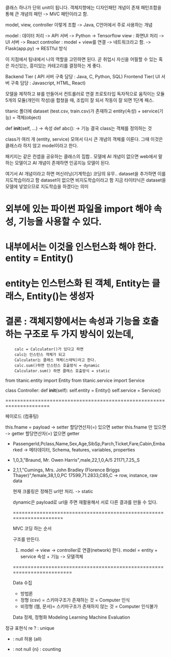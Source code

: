 클래스 하나가 단위 unit이 됩니다.
객체지향에는 디자인패턴 개념이 존재
패턴조합을 통해 큰 개념의 패턴 -> MVC 패턴이라고 함.

model, view, controller 이렇게 조합 -> Java, C언어에서 주로 사용하는 개념

model : 데이터 처리 -> API 서버 -> Python -> Tensorflow
view : 화면UI 처리 -> UI 서버 -> React
controller : model + view를 연결 -> 네트워크라고 함. -> Flask(app.py) -> RESTful 방식

이 지점에서 팀내에서 나의 역할을 고민하면 된다.
곧 취업시 자신을 어필할 수 있는 혹은 자신있는, 흥미있는 카테고리를 결정하는 게 좋다.

Backend Tier ( API 서버 구축 담당 : Java, C, Python, SQL)
Frontend Tier( UI 서버 구축 담당 : Javascript, HTML, React)

모델을 제작하고 뷰를 만들어서 컨트롤러로 연결
프로토타입
독자적으로 움직이는 모듈
5개의 모듈(개인이 작성)을 합쳤을 때, 조립이 잘 되서 작동이 잘 되면 1단계 패스.

titanic 폴더에
dataset (test.csv, train.csv)가 존재하고
entity(속성) + service(기능) = 객체(object)

def **init**(self, ...) -> 속성
def abc(): -> 기능
결국 class는 객체를 정의하는 것

class가 여러 개 (entity, service) 모여서 다시 큰 개념의 객체를 이룬다.
그때 이것은 클래스라 하지 않고 model이라고 한다.

패키지는 같은 컨셉을 공유하는 클래스의 집합..
모델에 AI 개념이 없으면 web에서 말하는 모델이고
AI 개념이 존재하면 인공지능 모델이 된다.

여기서 AI 개념이라고 하면 머신러닝(기계학습) 코딩의 유무..
dataset을 추가하면 이를 지도학습이라고 함
dataset이 없으면 비지도학습이라고 함
지금 타이타닉은 dataset을 모델에 넣었으므로 지도학습을 하겠다는 의미

# 외부에 있는 파이썬 파일을 import 해야 속성, 기능을 사용할 수 있다.

# 내부에서는 이것을 인스턴스화 해야 한다. entity = Entity()

# entity는 인스턴스화 된 객체, Entity는 클래스, Entity()는 생성자

# 결론 : 객체지향에서는 속성과 기능을 호출하는 구조로 두 가지 방식이 있는데,

        calc = Calculator()가 있다고 하면
        calc는 인스턴스 객체가 되고
        Calculator는 클래스 객체(스태틱)라고 한다.
        calc.sum()하면 인스턴스 호출방식 = dynamic
        Calculator.sum() 하면 클래스 호출방식 = static

from titanic.entity import Entity
from titanic.service import Service

class Controller:
def **init**(self):
self.entity = Entity()
self.service = Service()

=====================================================================

페이로드 (컴퓨팅)

this.fname = payload -> setter 할당연산자(=) 있으면 setter
this.fname 만 있으면 -> getter 할당연산자(=) 없으면 getter

- PassengerId,Pclass,Name,Sex,Age,SibSp,Parch,Ticket,Fare,Cabin,Embarked
  -> 메타데이터, Schema, features, variables, properties

- 1,0,3,"Braund, Mr. Owen Harris",male,22,1,0,A/5 21171,7.25,,S
- 2,1,1,"Cumings, Mrs. John Bradley (Florence Briggs Thayer)",female,38,1,0,PC 17599,71.2833,C85,C
  -> row, instance, raw data

  현재 크롤링은 정해진 url만 처리. -> static

  dynamic은 payload로 url을 주면
  재활용해서 서로 다른 결과를 만들 수 있다.

  ====================================================================

  MVC 코딩 하는 순서

  구조를 만든다.
  1. model -> view -> controller로 연결(network) 한다.
  model = entity + service 속성 + 기능 -> 모델객체
  

  =======================================================================

  Data 수집
  - 방법론
  - 정형 (csv) = 스키마구조가 존재하는 것 = Computer 인식
  - 비정형 (웹, 문서)= 스키마구조가 존재하지 않는 것 = Computer 인식불가
      
  Data 정제, 정형화
  Modeling
  Learning
  Machine
  Evaluation


정규 표현식 re
? : unique
* : null 허용 (all)
+ : not null
{n} : counting


